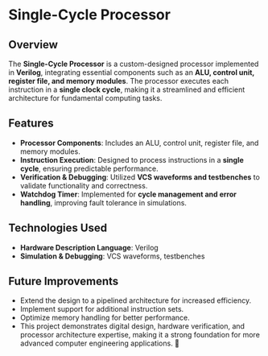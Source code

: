 # Single-Cycle Processor  

## Overview  
The **Single-Cycle Processor** is a custom-designed processor implemented in **Verilog**, integrating essential components such as an **ALU, control unit, register file, and memory modules**. The processor executes each instruction in a **single clock cycle**, making it a streamlined and efficient architecture for fundamental computing tasks.  

## Features  
- **Processor Components**: Includes an ALU, control unit, register file, and memory modules.  
- **Instruction Execution**: Designed to process instructions in a **single cycle**, ensuring predictable performance.  
- **Verification & Debugging**: Utilized **VCS waveforms and testbenches** to validate functionality and correctness.  
- **Watchdog Timer**: Implemented for **cycle management and error handling**, improving fault tolerance in simulations.  

## Technologies Used  
- **Hardware Description Language**: Verilog  
- **Simulation & Debugging**: VCS waveforms, testbenches  

## Future Improvements
- Extend the design to a pipelined architecture for increased efficiency.
- Implement support for additional instruction sets.
- Optimize memory handling for better performance.
- This project demonstrates digital design, hardware verification, and processor architecture expertise, making it a strong foundation for more advanced computer engineering applications. 🚀
